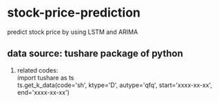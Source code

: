 # stock-price-prediction
predict stock price by using LSTM and ARIMA    

## data source: tushare package of python     
1) related codes:     
import tushare as ts    
ts.get_k_data(code='sh', ktype='D', autype='qfq', start='xxxx-xx-xx', end='xxxx-xx-xx')     
